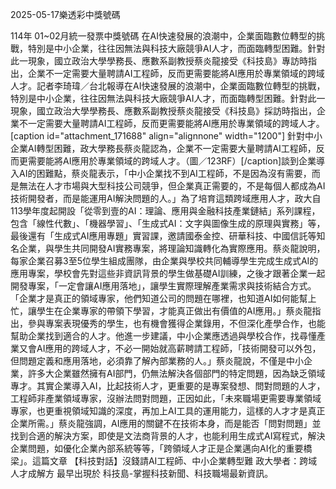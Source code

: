 
2025-05-17樂透彩中獎號碼

                                
114年 01~02月統一發票中獎號碼
                             在AI快速發展的浪潮中，企業面臨數位轉型的挑戰，特別是中小企業，往往因無法與科技大廠競爭AI人才，而面臨轉型困難。針對此一現象，國立政治大學學務長、應數系副教授蔡炎龍接受《科技島》專訪時指出，企業不一定需要大量聘請AI工程師，反而更需要能將AI應用於專業領域的跨域人才。記者李琦瑋／台北報導在AI快速發展的浪潮中，企業面臨數位轉型的挑戰，特別是中小企業，往往因無法與科技大廠競爭AI人才，而面臨轉型困難。針對此一現象，國立政治大學學務長、應數系副教授蔡炎龍接受《科技島》採訪時指出，企業不一定需要大量聘請AI工程師，反而更需要能將AI應用於專業領域的跨域人才。[caption id="attachment_171688" align="alignnone" width="1200"] 針對中小企業AI轉型困難，政大學務長蔡炎龍認為，企業不一定需要大量聘請AI工程師，反而更需要能將AI應用於專業領域的跨域人才。（圖／123RF）[/caption]談到企業導入AI的困難點，蔡炎龍表示，「中小企業找不到AI工程師，不是因為沒有需要，而是無法在人才市場與大型科技公司競爭，但企業真正需要的，不是每個人都成為AI技術開發者，而是能運用AI解決問題的人。」為了培育這類跨域應用人才，政大自113學年度起開設「從零到壹的AI：理論、應用與金融科技產業鏈結」系列課程，包含「線性代數」、「機器學習」、「生成式AI：文字與圖像生成的原理與實務」等，最後還有「生成式AI應用專題」實習課，邀請國泰金控、研華科技、中國信託等知名企業，與學生共同開發AI實務專案，將理論知識轉化為實際應用。蔡炎龍說明，每家企業召募3至5位學生組成團隊，由企業與學校共同輔導學生完成生成式AI的應用專案，學校會先對這些非資訊背景的學生做基礎AI訓練，之後才跟著企業一起開發專案，「一定會讓AI應用落地」，讓學生實際理解產業需求與技術結合方式。「企業才是真正的領域專家，他們知道公司的問題在哪裡，也知道AI如何能幫上忙，讓學生在企業專家的帶領下學習，才能真正做出有價值的AI應用。」蔡炎龍指出，參與專案表現優秀的學生，也有機會獲得企業錄用，不但深化產學合作，也能幫助企業找到適合的人才。他進一步建議，中小企業應透過與學校合作，找尋懂產業又會AI應用的跨域人才，不必一開始就高薪聘請工程師，「技術開發可以外包，但問題定義和應用落地，必須靠了解內部業務的人。」蔡炎龍說，不僅是中小企業，許多大企業雖然擁有AI部門，仍無法解決各個部門的特定問題，因為缺乏領域專才。其實企業導入AI，比起技術人才，更重要的是專案發想、問對問題的人才，工程師非產業領域專家，沒辦法問對問題，正因如此，「未來職場更需要專業領域專家，也更重視領域知識的深度，再加上AI工具的運用能力，這樣的人才才是真正企業所需。」蔡炎龍強調，AI應用的關鍵不在技術本身，而是能否「問對問題」並找到合適的解決方案，即使是文法商背景的人才，也能利用生成式AI寫程式，解決企業問題，如優化企業內部系統等等，「跨領域人才正是企業邁向AI化的重要橋梁」。這篇文章 【科技對話】沒錢請AI工程師、中小企業轉型難 政大學者：跨域人才成解方 最早出現於 科技島-掌握科技新聞、科技職場最新資訊。
